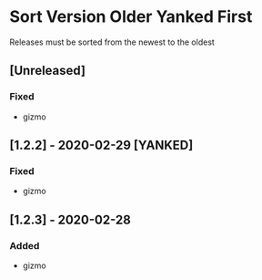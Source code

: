# Sort Version Older Yanked First
Releases must be sorted from the newest to the oldest
## [Unreleased]
### Fixed
- gizmo
## [1.2.2] - 2020-02-29 [YANKED]
### Fixed
- gizmo
## [1.2.3] - 2020-02-28
### Added
- gizmo
